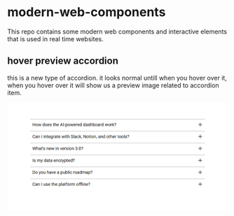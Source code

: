# modern-web-components
This repo contains some modern web components and interactive elements that is used in real time websites.


## hover preview accordion
this is a new type of accordion. it looks normal untill when you hover over it, when you hover over it will show us a preview image related to accordion item.

![hover-preview-accordion](https://github.com/BRajendra10/modern-web-components/blob/7159e14951b608e0bf7b9fe20014f0e7c0e0d9ed/hover-preview-accordion/public/ui.png)